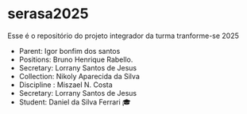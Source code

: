 # serasa2025
Esse é o repositório do projeto integrador da turma tranforme-se 2025


- Parent: Igor bonfim dos santos
- Positions: Bruno Henrique Rabello.
 - Secretary: Lorrany Santos de Jesus 
- Collection: Nikoly Aparecida da Silva
- Discipline : Miszael N. Costa
 - Secretary: Lorrany Santos de Jesus 
- Student: Daniel da Silva Ferrari 🎓
